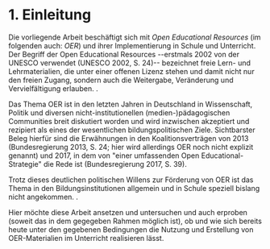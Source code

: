 # 1.    Einleitung

Die vorliegende Arbeit beschäftigt sich mit _Open Educational Resources_ (im
folgenden auch: _OER_) und ihrer Implementierung in Schule und Unterricht. Der
Begriff der Open Educational Resources --erstmals 2002 von der UNESCO verwendet
(UNESCO 2002, S. 24)-- bezeichnet freie Lern- und Lehrmaterialien, die unter
einer offenen Lizenz stehen und damit nicht nur den freien Zugang, sondern auch
die Weitergabe, Veränderung und Vervielfältigung erlauben. <!-- ggf. hier schon
die 5 V, bzw. 5 R von Open Content generell erwähnen? -->. 

Das Thema OER ist in den letzten Jahren in Deutschland in Wissenschaft, Politik
und diversen nicht-institutionellen (medien-)pädagogischen Communities breit
diskutiert worden und wird inzwischen akzeptiert und rezipiert als eines der
wesentlichen bildungspolitischen Ziele. Sichtbarster Beleg hierfür sind die
Erwähnungen in den Koalitionsverträgen von 2013 (Bundesregierung 2013, S. 24;
hier wird allerdings OER noch nicht explizit genannt)
und 2017, in dem von "einer umfassenden Open Educational-Strategie" die Rede
ist (Bundesregierung 2017, S. 39).

Trotz dieses deutlichen politischen Willens zur Förderung von OER ist das Thema
in den Bildungsinstitutionen allgemein und in Schule speziell bislang nicht
angekommen. <!-- hier ggf. noch mehr, Gründe, Belege? -->. 

Hier möchte diese Arbeit ansetzen und untersuchen und auch erproben (soweit das
in dem gegegeben Rahmen möglich ist), ob und wie sich bereits heute unter den
gegebenen Bedingungen die Nutzung und Erstellung von OER-Materialien im
Unterricht realisieren lässt.




